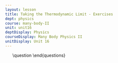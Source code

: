 ```yaml
---
layout: lesson
title: Taking the Thermodynamic Limit - Exercises
dept: physics
course: many-body-II
unit: unit16
deptDisplay: Physics
courseDisplay: Many Body Physics II
unitDisplay: Unit 16
---
```

<ol>
\question
\end{questions}

